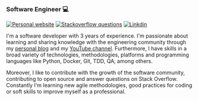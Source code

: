 ### Software Engineer 💻

[![Personal website](https://img.shields.io/website?style=flat-square&up_message=https%3A%2F%2Fisrateneda.com%2F&url=https%3A%2F%2Fisrateneda.com)](https://israteneda.com/) [![Stackoverflow questions](https://img.shields.io/stackexchange/es.stackoverflow.com/r/93304?style=flat-square)](https://es.stackoverflow.com/users/93304/israteneda)  [![Linkdin](https://img.shields.io/badge/linkedin-israteneda-blue)](https://www.linkedin.com/in/israteneda/) 

I'm a software developer with 3 years of experience. I'm passionate about learning and sharing knowledge with the engineering community through my [personal blog](https://israteneda.com/) and my [YouTube channel](https://www.youtube.com/israteneda). Furthermore, I have skills in a broad variety of technologies, methodologies, platforms and programming languages like Python, Docker, Git, TDD, QA, among others.

Moreover, I like to contribute with the growth of the software community, contributing to open source and answer questions on Stack Overflow. Constantly I'm learning new agile methodologies, good practices for coding or soft skills to improve myself as a professional.
